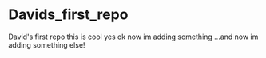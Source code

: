 # Davids_first_repo
David's first repo
this is cool
yes
ok now im adding something
...and now im adding something else!

